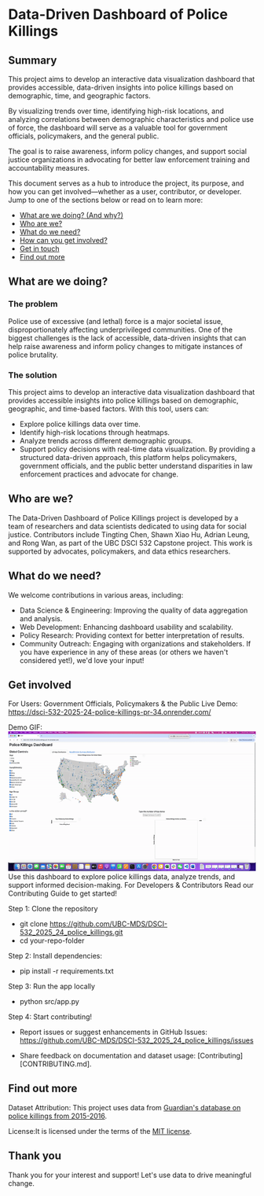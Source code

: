 # Data-Driven Dashboard of Police Killings

## Summary

This project aims to develop an interactive data visualization dashboard that provides accessible, data-driven insights into police killings based on demographic, time, and geographic factors.

By visualizing trends over time, identifying high-risk locations, and analyzing correlations between demographic characteristics and police use of force, the dashboard will serve as a valuable tool for government officials, policymakers, and the general public.

The goal is to raise awareness, inform policy changes, and support social justice organizations in advocating for better law enforcement training and accountability measures.

This document serves as a hub to introduce the project, its purpose, and how you can get involved—whether as a user, contributor, or developer. Jump to one of the sections below or read on to learn more:
* [What are we doing? (And why?)](#what-are-we-doing)
* [Who are we?](#who-are-we)
* [What do we need?](#what-do-we-need)
* [How can you get involved?](#get-involved)
* [Get in touch](#contact-us)
* [Find out more](#find-out-more)
 
## What are we doing?

### The problem

Police use of excessive (and lethal) force is a major societal issue, disproportionately affecting underprivileged communities. One of the biggest challenges is the lack of accessible, data-driven insights that can help raise awareness and inform policy changes to mitigate instances of police brutality.

### The solution

This project aims to develop an interactive data visualization dashboard that provides accessible insights into police killings based on demographic, geographic, and time-based factors.
With this tool, users can: 
*  Explore police killings data over time.
*  Identify high-risk locations through heatmaps.
*  Analyze trends across different demographic groups.
*  Support policy decisions with real-time data visualization.
By providing a structured data-driven approach, this platform helps policymakers, government officials, and the public better understand disparities in law enforcement practices and advocate for change.
 
## Who are we?

The Data-Driven Dashboard of Police Killings project is developed by a team of researchers and data scientists dedicated to using data for social justice.
Contributors include Tingting Chen, Shawn Xiao Hu, Adrian Leung, and Rong Wan, as part of the UBC DSCI 532 Capstone project. This work is supported by advocates, policymakers, and data ethics researchers.
 
## What do we need?

We welcome contributions in various areas, including:
*  Data Science & Engineering: Improving the quality of data aggregation and analysis.
*  Web Development: Enhancing dashboard usability and scalability.
*  Policy Research: Providing context for better interpretation of results.
*  Community Outreach: Engaging with organizations and stakeholders.
If you have experience in any of these areas (or others we haven't considered yet!), we'd love your input! 
 
## Get involved

For Users: 
Government Officials, Policymakers & the Public Live Demo: https://dsci-532-2025-24-police-killings-pr-34.onrender.com/
 
Demo GIF: 
![Demo of Dashboard](img/demo.gif)
Use this dashboard to explore police killings data, analyze trends, and support informed decision-making.
For Developers & Contributors
Read our Contributing Guide to get started!

Step 1: Clone the repository
* git clone https://github.com/UBC-MDS/DSCI-532_2025_24_police_killings.git
* cd your-repo-folder

Step 2: Install dependencies:

* pip install -r requirements.txt

Step 3: Run the app locally
* python src/app.py

Step 4: Start contributing!
* Report issues or suggest enhancements in GitHub Issues: https://github.com/UBC-MDS/DSCI-532_2025_24_police_killings/issues

* Share feedback on documentation and dataset usage: 
[Contributing][CONTRIBUTING.md].

## Find out more
Dataset Attribution: This project uses data from [Guardian's database on police killings from 2015-2016](http://www.theguardian.com/thecounted).

License:It is licensed under the terms of the [MIT license](LICENSE.md).

## Thank you
Thank you for your interest and support! Let's use data to drive meaningful change.


